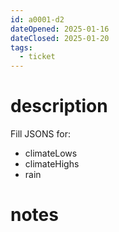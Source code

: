 ```yaml
---
id: a0001-d2
dateOpened: 2025-01-16
dateClosed: 2025-01-20
tags:
  - ticket
---
```

# description
Fill JSONS for:
- climateLows
- climateHighs
- rain
# notes